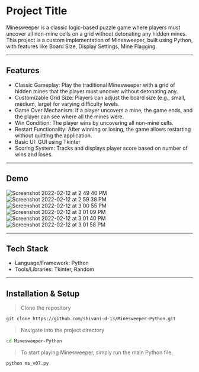 # Project Title

Minesweeper is a classic logic-based puzzle game where players must uncover all non-mine cells on a grid without detonating any hidden mines. This project is a custom implementation of Minesweeper, built using Python, with features like Board Size, Display Settings, Mine Flagging.

---

## Features

- Classic Gameplay: Play the traditional Minesweeper with a grid of hidden mines that the player must uncover without detonating any.
- Customizable Grid Size: Players can adjust the board size (e.g., small, medium, large) for varying difficulty levels.
- Game Over Mechanism: If a player uncovers a mine, the game ends, and the player can see where all the mines were.
- Win Condition: The player wins by uncovering all non-mine cells.
- Restart Functionality: After winning or losing, the game allows restarting without quitting the application.
- Basic UI: GUI using Tkinter
- Scoring System: Tracks and displays player score based on number of wins and loses.

---

## Demo

![Screenshot 2022-02-12 at 2 49 40 PM](https://github.com/user-attachments/assets/c68573a3-313f-4557-b447-4a2031dbffc8)
![Screenshot 2022-02-12 at 2 59 38 PM](https://github.com/user-attachments/assets/5d781485-b370-435c-8d46-52d3734b956b)
![Screenshot 2022-02-12 at 3 00 55 PM](https://github.com/user-attachments/assets/9f85206a-3aee-42b5-94fb-ce44e1870c6a)
![Screenshot 2022-02-12 at 3 01 09 PM](https://github.com/user-attachments/assets/3f13e720-7e53-4a72-8a9e-ad2d3fafb1cc)
![Screenshot 2022-02-12 at 3 01 40 PM](https://github.com/user-attachments/assets/b4933eaa-4ea0-4e76-9692-97204e14b8d9)
![Screenshot 2022-02-12 at 3 01 58 PM](https://github.com/user-attachments/assets/501317a8-975a-447a-a6bf-582b8c340394)

---

## Tech Stack

- Language/Framework: Python
- Tools/Libraries: Tkinter, Random

---

## Installation & Setup

> Clone the repository

```bash
git clone https://github.com/shivani-d-13/Minesweeper-Python.git
```

> Navigate into the project directory

```bash
cd Minesweeper-Python
```

> To start playing Minesweeper, simply run the main Python file.

```bash
python ms_v07.py
```
